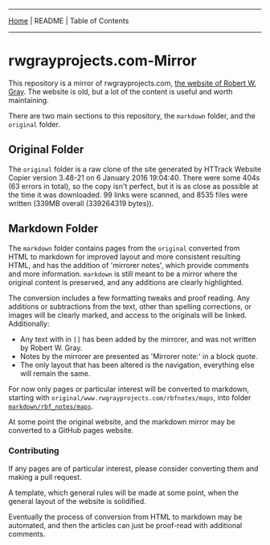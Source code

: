 <!-- Date: 6 January 2016 16:17:04 -->

<hr>

[Home](./markdown/index.md "Home") | README | Table of Contents

<hr>

# rwgrayprojects.com-Mirror

This repository is a mirror of rwgrayprojects.com, [the website of Robert W. Gray](http://www.rwgrayprojects.com/ "rwgrayprojects.com"). The website is old, but a lot of the content is useful and worth maintaining.

There are two main sections to this repository, the `markdown` folder, and the `original` folder.  

## Original Folder

The `original` folder is a raw clone of the site generated by HTTrack Website Copier version 3.48-21 on 6 January 2016 19:04:40. There were some 404s (63 errors in total), so the copy isn't perfect, but it is as close as possible at the time it was downloaded. 99 links were scanned, and 8535 files were written (339MB overall (339264319 bytes)).

## Markdown Folder

The `markdown` folder contains pages from the `original` converted from HTML to markdown for improved layout and more consistent resulting HTML, and has the addition of 'mirrorer notes', which provide comments and more information. `markdown` is still meant to be a mirror where the original content is preserved, and any additions are clearly highlighted.  

The conversion includes a few formatting tweaks and proof reading. Any additions or subtractions from the text, other than spelling corrections, or images will be clearly marked, and access to the originals will be linked. Additionally:

- Any text with in `[]` has been added by the mirrorer, and was not written by Robert W. Gray.  
- Notes by the mirrorer are presented as 'Mirrorer note:' in a block quote.
- The only layout that has been altered is the navigation, everything else will remain the same.

For now only pages or particular interest will be converted to markdown, starting with `original/www.rwgrayprojects.com/rbfnotes/maps`, into folder [`markdown/rbf_notes/maps`](./markdown/rbf_notes/maps).

At some point the original website, and the markdown mirror may be converted to a GitHub pages website.

### Contributing

If any pages are of particular interest, please consider converting them and making a pull request.

A template, which general rules will be made at some point, when the general layout of the website is solidified.

Eventually the process of conversion from HTML to markdown may be automated, and then the articles can just be proof-read with additional comments.
